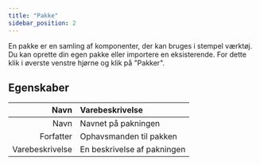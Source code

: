 ```yaml
---
title: "Pakke"
sidebar_position: 2
---
```


En pakke er en samling af komponenter, der kan bruges i stempel værktøj. Du kan oprette din egen pakke eller importere en eksisterende. For dette klik i øverste venstre hjørne og klik på "Pakker".

## Egenskaber

|            Navn | Varebeskrivelse             |
| ---------------:|:--------------------------- |
|            Navn | Navnet på pakningen         |
|       Forfatter | Ophavsmanden til pakken     |
| Varebeskrivelse | En beskrivelse af pakningen |

